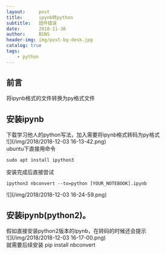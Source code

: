 ```yaml
---
layout:     post
title:      ipynb转python
subtitle:   固件错误
date:       2018-11-30
author:     BSNS
header-img: img/post-bg-desk.jpg
catalog: true
tags:
    - python
---
```


## 前言

将ipynb格式的文件转换为py格式文件


## 安装ipynb
下载学习他人的python写法，加入需要将ipynb格式转码为py格式  
![](/img/2018/2018-12-03 16-13-42.png)  
ubuntu下直接用命令
```
sudo apt install ipython3
```
安装完成后直接尝试
```
ipython3 nbconvert --to=python [YOUR_NOTEBOOK].ipynb
```
![](/img/2018/2018-12-03 16-24-59.png)
## 安装ipynb(python2)。
假如直接安装python2版本的ipynb，在转码的时候还会提示  
![](/img/2018/2018-12-03 16-17-00.png)   
就需要后续安装
pip install nbconvert
